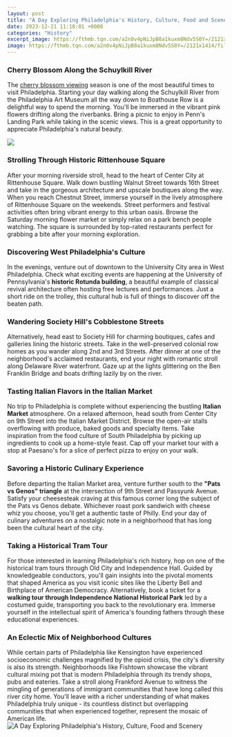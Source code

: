 ```yaml
---
layout: post
title: "A Day Exploring Philadelphia's History, Culture, Food and Scenery"
date: 2023-12-21 11:18:01 +0000
categories: "History"
excerpt_image: https://fthmb.tqn.com/a2n0v4pNiJpB8a1kuxm8Ndv5S0Y=/2121x1414/filters:fill(auto,1)/Philadelphia-CIty-Hall-Eric-Bowers-Getty-Images-5906abd55f9b5810dcb997bd.jpg
image: https://fthmb.tqn.com/a2n0v4pNiJpB8a1kuxm8Ndv5S0Y=/2121x1414/filters:fill(auto,1)/Philadelphia-CIty-Hall-Eric-Bowers-Getty-Images-5906abd55f9b5810dcb997bd.jpg
---
```


### Cherry Blossom Along the Schuylkill River
The [cherry blossom viewing](https://ustoday.github.io/2024-01-06-conseils-pour-votre-voyage-en-lituanie/) season is one of the most beautiful times to visit Philadelphia. Starting your day walking along the Schuylkill River from the Philadelphia Art Museum all the way down to Boathouse Row is a delightful way to spend the morning. You'll be immersed in the vibrant pink flowers drifting along the riverbanks. Bring a picnic to enjoy in Penn's Landing Park while taking in the scenic views. This is a great opportunity to appreciate Philadelphia's natural beauty. 

![](https://content.tripster.com/travelguide/wp-content/uploads/2019/07/29265332178_437161b9b1_k.jpg)
### Strolling Through Historic Rittenhouse Square
After your morning riverside stroll, head to the heart of Center City at Rittenhouse Square. Walk down bustling Walnut Street towards 16th Street and take in the gorgeous architecture and upscale boutiques along the way. When you reach Chestnut Street, immerse yourself in the lively atmosphere of Rittenhouse Square on the weekends. Street performers and festival activities often bring vibrant energy to this urban oasis. Browse the Saturday morning flower market or simply relax on a park bench people watching. The square is surrounded by top-rated restaurants perfect for grabbing a bite after your morning exploration.
### Discovering West Philadelphia's Culture
In the evenings, venture out of downtown to the University City area in West Philadelphia. Check what exciting events are happening at the University of Pennsylvania's **historic Rotunda building**, a beautiful example of classical revival architecture often hosting free lectures and performances. Just a short ride on the trolley, this cultural hub is full of things to discover off the beaten path. 
### Wandering Society Hill's Cobblestone Streets
Alternatively, head east to Society Hill for charming boutiques, cafes and galleries lining the historic streets. Take in the well-preserved colonial row homes as you wander along 2nd and 3rd Streets. After dinner at one of the neighborhood's acclaimed restaurants, end your night with romantic stroll along Delaware River waterfront. Gaze up at the lights glittering on the Ben Franklin Bridge and boats drifting lazily by on the river.
### Tasting Italian Flavors in the Italian Market
No trip to Philadelphia is complete without experiencing the bustling **Italian Market** atmosphere. On a relaxed afternoon, head south from Center City on 9th Street into the Italian Market District. Browse the open-air stalls overflowing with produce, baked goods and specialty items. Take inspiration from the food culture of South Philadelphia by picking up ingredients to cook up a home-style feast. Cap off your market tour with a stop at Paesano's for a slice of perfect pizza to enjoy on your walk. 
### Savoring a Historic Culinary Experience
Before departing the Italian Market area, venture further south to the **"Pats vs Genos" triangle** at the intersection of 9th Street and Passyunk Avenue. Satisfy your cheesesteak craving at this famous corner long the subject of the Pats vs Genos debate. Whichever roast pork sandwich with cheese whiz you choose, you'll get a authentic taste of Philly. End your day of culinary adventures on a nostalgic note in a neighborhood that has long been the cultural heart of the city.
### Taking a Historical Tram Tour
For those interested in learning Philadelphia's rich history, hop on one of the historical tram tours through Old City and Independence Hall. Guided by knowledgeable conductors, you'll gain insights into the pivotal moments that shaped America as you visit iconic sites like the Liberty Bell and Birthplace of American Democracy. Alternatively, book a ticket for a **walking tour through Independence National Historical Park** led by a costumed guide, transporting you back to the revolutionary era. Immerse yourself in the intellectual spirit of America's founding fathers through these educational experiences.
### An Eclectic Mix of Neighborhood Cultures
While certain parts of Philadelphia like Kensington have experienced socioeconomic challenges magnified by the opioid crisis, the city's diversity is also its strength. Neighborhoods like Fishtown showcase the vibrant cultural mixing pot that is modern Philadelphia through its trendy shops, pubs and eateries. Take a stroll along Frankford Avenue to witness the mingling of generations of immigrant communities that have long called this river city home. You'll leave with a richer understanding of what makes Philadelphia truly unique - its countless distinct but overlapping communities that when experienced together, represent the mosaic of American life.
![A Day Exploring Philadelphia's History, Culture, Food and Scenery](https://fthmb.tqn.com/a2n0v4pNiJpB8a1kuxm8Ndv5S0Y=/2121x1414/filters:fill(auto,1)/Philadelphia-CIty-Hall-Eric-Bowers-Getty-Images-5906abd55f9b5810dcb997bd.jpg)